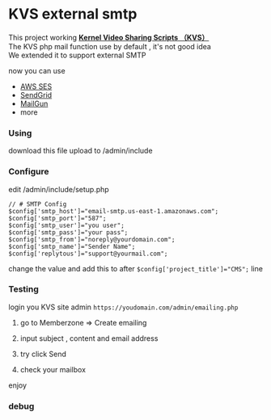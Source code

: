 # KVS external smtp

This project working [**Kernel Video Sharing Scripts  （KVS）**](https://www.kernel-video-sharing.com/en/ "**Kernel Video Sharing Scripts **")	  	
The KVS php mail function use by default , it's not good idea 		  
We extended it to support external SMTP		  

now you can use

- [AWS SES](https://aws.amazon.com "AWS SES")
- [SendGrid](https://sendgrid.com "SendGrid")
- [MailGun](https://www.mailgun.com/smtp/ "MailGun")
- more

### Using
download this file
upload to /admin/include

### Configure
edit  /admin/include/setup.php

```
// # SMTP Config
$config['smtp_host']="email-smtp.us-east-1.amazonaws.com";
$config['smtp_port']="587";
$config['smtp_user']="you user";
$config['smtp_pass']="your pass";
$config['smtp_from']="noreply@yourdomain.com";
$config['smtp_name']="Sender Name";
$config['replytous']="support@yourmail.com";

```
change the value and add this to after `$config['project_title']="CMS";` line

### Testing
login you KVS site admin `https://youdomain.com/admin/emailing.php`
1. go to Memberzone  => Create emailing

3. input  subject , content and email address

5. try click Send
6. check your mailbox

enjoy


### debug



